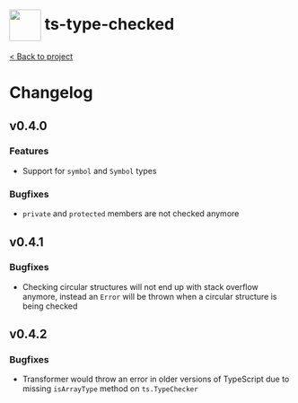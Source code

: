 <h1>
  <img height="56px" width="auto" src="https://raw.githubusercontent.com/janjakubnanista/ts-type-checked/main/res/ts-type-checked@xs.jpg" align="center"/>
  <span>ts-type-checked</span>
</h1>

<a href="https://github.com/janjakubnanista/ts-type-checked">&lt; Back to project</a>

# Changelog

## v0.4.0

### Features

- Support for `symbol` and `Symbol` types

### Bugfixes

- `private` and `protected` members are not checked anymore

## v0.4.1

### Bugfixes

- Checking circular structures will not end up with stack overflow anymore, instead an `Error` will be thrown when a circular structure is being checked

## v0.4.2

### Bugfixes

- Transformer would throw an error in older versions of TypeScript due to missing `isArrayType` method on `ts.TypeChecker`

